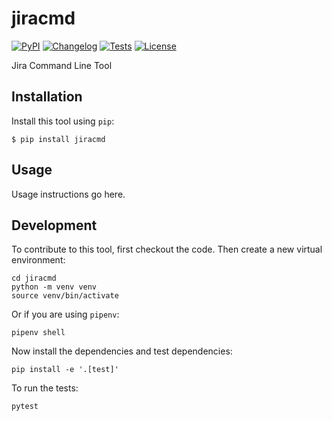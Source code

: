 # jiracmd

[![PyPI](https://img.shields.io/pypi/v/jiracmd.svg)](https://pypi.org/project/jiracmd/)
[![Changelog](https://img.shields.io/github/v/release/rfsantanna/jiracmd?include_prereleases&label=changelog)](https://github.com/rfsantanna/jiracmd/releases)
[![Tests](https://github.com/rfsantanna/jiracmd/workflows/Test/badge.svg)](https://github.com/rfsantanna/jiracmd/actions?query=workflow%3ATest)
[![License](https://img.shields.io/badge/license-Apache%202.0-blue.svg)](https://github.com/rfsantanna/jiracmd/blob/master/LICENSE)

Jira Command Line Tool

## Installation

Install this tool using `pip`:

    $ pip install jiracmd

## Usage

Usage instructions go here.

## Development

To contribute to this tool, first checkout the code. Then create a new virtual environment:

    cd jiracmd
    python -m venv venv
    source venv/bin/activate

Or if you are using `pipenv`:

    pipenv shell

Now install the dependencies and test dependencies:

    pip install -e '.[test]'

To run the tests:

    pytest
